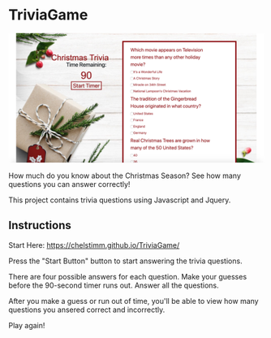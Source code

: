 # TriviaGame
![](/assets/images/Christmas%20Trivia.png)
      
How much do you know about the Christmas Season? See how many questions you can answer correctly!

This project contains trivia questions using Javascript and Jquery.

## Instructions
Start Here: https://chelstimm.github.io/TriviaGame/

Press the "Start Button" button to start answering the trivia questions.

There are four possible answers for each question. Make your guesses before the 90-second timer runs out.
Answer all the questions.

After you make a guess or run out of time, you'll be able to view how many questions you ansered correct and incorrectly. 

Play again!
